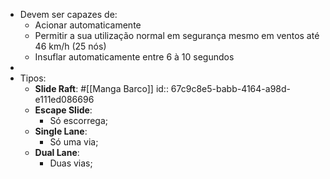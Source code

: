 - Devem ser capazes de:
	- Acionar automaticamente
	- Permitir a sua utilização normal em segurança mesmo em ventos até 46 km/h (25 nós)
	- Insuflar automaticamente entre 6 à 10 segundos
-
- Tipos:
	- **Slide Raft**: #[[Manga Barco]]
	  id:: 67c9c8e5-babb-4164-a98d-e111ed086696
	- **Escape Slide**:
		- Só escorrega;
	- **Single Lane**:
		- Só uma via;
	- **Dual Lane**:
		- Duas vias;